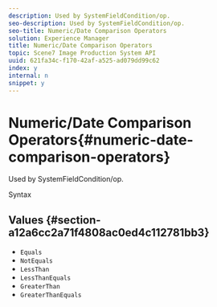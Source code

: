 ```yaml
---
description: Used by SystemFieldCondition/op.
seo-description: Used by SystemFieldCondition/op.
seo-title: Numeric/Date Comparison Operators
solution: Experience Manager
title: Numeric/Date Comparison Operators
topic: Scene7 Image Production System API
uuid: 621fa34c-f170-42af-a525-ad079dd99c62
index: y
internal: n
snippet: y
---
```


# Numeric/Date Comparison Operators{#numeric-date-comparison-operators}

Used by SystemFieldCondition/op.

 Syntax 

## Values {#section-a12a6cc2a71f4808ac0ed4c112781bb3}

* `Equals` 
* `NotEquals` 
* `LessThan` 
* `LessThanEquals` 
* `GreaterThan` 
* `GreaterThanEquals`


